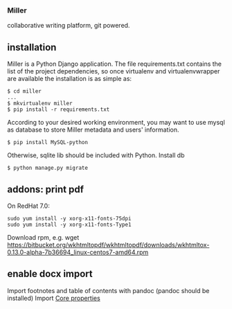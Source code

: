 ### Miller

collaborative writing platform, git powered.

## installation
Miller is a Python Django application. The file requirements.txt contains the list of the project dependencies, so once virtualenv and virtualenvwrapper are available the installation is as simple as:
	
	$ cd miller
	...
	$ mkvirtualenv miller
	$ pip install -r requirements.txt
	
According to your desired working environment, you may want to use mysql as database to store Miller metadata and users' information.

	$ pip install MySQL-python
	
Otherwise, sqlite lib should be included with Python.
Install db 

	$ python manage.py migrate 
	

## addons: print pdf
On RedHat 7.0:

	sudo yum install -y xorg-x11-fonts-75dpi
	sudo yum install -y xorg-x11-fonts-Type1

Download rpm, e.g.
	wget https://bitbucket.org/wkhtmltopdf/wkhtmltopdf/downloads/wkhtmltox-0.13.0-alpha-7b36694_linux-centos7-amd64.rpm


## enable docx import
Import footnotes and table of contents with pandoc (pandoc should be installed)
Import [Core properties](http://python-docx.readthedocs.io/en/latest/dev/analysis/features/coreprops.html)